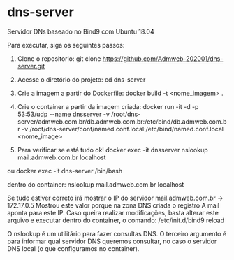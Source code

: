 # dns-server
Servidor DNs baseado no Bind9 com Ubuntu 18.04

Para executar, siga os seguintes passos:
1. Clone o repositorio:
   git clone https://github.com/Admweb-202001/dns-server.git
   
2. Acesse o diretório do projeto:
  cd dns-server
  
3. Crie a imagem a partir do Dockerfile:
   docker build -t <nome_imagem> .
   
4. Crie o container a partir da imagem criada:
  docker run -it -d -p 53:53/udp --name dnsserver -v /root/dns-server/admweb.com.br/db.admweb.com.br:/etc/bind/db.admweb.com.br -v /root/dns-server/conf/named.conf.local:/etc/bind/named.conf.local <nome_image>
  
5. Para verificar se está tudo ok!
  docker exec -it dnsserver nslookup mail.admweb.com.br localhost
  
  ou
  docker exec -it dns-server /bin/bash
  
  dentro do container:
  nslookup mail.admweb.com.br localhost
  
  
  Se tudo estiver correto irá mostrar o IP do servidor mail.admweb.com.br -> 172.17.0.5
  Mostrou este valor porque na zona DNS criada o registro A mail aponta para este IP. Caso queira realizar modificações, basta alterar este arquivo e executar dentro do container, o comando:
  /etc/init.d/bind9 reload
  
  O nslookup é um utilitário para fazer consultas DNS. O terceiro argumento é para informar qual servidor DNS queremos consultar, no caso o servidor DNS local (o que configuramos no container).
